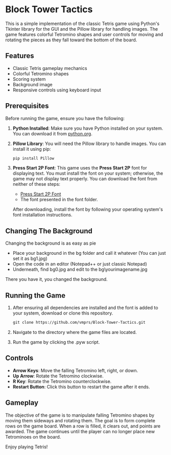 # Block Tower Tactics

This is a simple implementation of the classic Tetris game using Python's Tkinter library for the GUI and the Pillow library for handling images. The game features colorful Tetromino shapes and user controls for moving and rotating the pieces as they fall toward the bottom of the board.

## Features

- Classic Tetris gameplay mechanics
- Colorful Tetromino shapes
- Scoring system
- Background image
- Responsive controls using keyboard input

## Prerequisites

Before running the game, ensure you have the following:

1. **Python Installed**: Make sure you have Python installed on your system. You can download it from [python.org](https://www.python.org/).

2. **Pillow Library**: You will need the Pillow library to handle images. You can install it using pip:

   ```markdown
   pip install Pillow
   ```

3. **Press Start 2P Font**: This game uses the **Press Start 2P** font for displaying text. You must install the font on your system; otherwise, the game may not display text properly. You can download the font from neither of these steps:

   - [Press Start 2P Font](https://www.fontsquirrel.com/fonts/press-start-2p)
   - The font presented in the font folder.

   After downloading, install the font by following your operating system's font installation instructions.

## Changing The Background
 Changing the background is as easy as pie 
 
- Place your background in the bg folder and call it whatever (You can just set it as bg1.jpg)
- Open the code in an editor (Notepad++ or just classic Notepad)
- Underneath, find bg0.jpg and edit to the bg\yourimagename.jpg

There you have it, you changed the background.

## Running the Game

1. After ensuring all dependencies are installed and the font is added to your system, download or clone this repository.

   ```markdown
   git clone https://github.com/vmprs/Block-Tower-Tactics.git
   ```

3. Navigate to the directory where the game files are located.

4. Run the game by clicking the .pyw script.

## Controls

- **Arrow Keys**: Move the falling Tetromino left, right, or down.
- **Up Arrow**: Rotate the Tetromino clockwise.
- **R Key**: Rotate the Tetromino counterclockwise.
- **Restart Button**: Click this button to restart the game after it ends.

## Gameplay

The objective of the game is to manipulate falling Tetromino shapes by moving them sideways and rotating them. The goal is to form complete rows on the game board. When a row is filled, it clears out, and points are awarded. The game continues until the player can no longer place new Tetrominoes on the board.

Enjoy playing Tetris!
```

